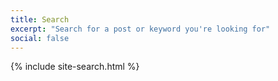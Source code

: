 ```yaml
---
title: Search
excerpt: "Search for a post or keyword you're looking for"
social: false
---
```


{% include site-search.html %}
